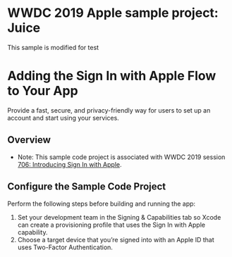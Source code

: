 # WWDC 2019 Apple sample project: Juice
This sample is modified for test 

# Adding the Sign In with Apple Flow to Your App

Provide a fast, secure, and privacy-friendly way for users to set up an account and start using your services.

## Overview

- Note: This sample code project is associated with WWDC 2019 session [706: Introducing Sign In with Apple](https://developer.apple.com/videos/play/wwdc19/706/).

## Configure the Sample Code Project

Perform the following steps before building and running the app:

1. Set your development team in the Signing & Capabilities tab so Xcode can create a provisioning profile that uses the Sign In with Apple capability.
2. Choose a target device that you’re signed into with an Apple ID that uses Two-Factor Authentication.
 
